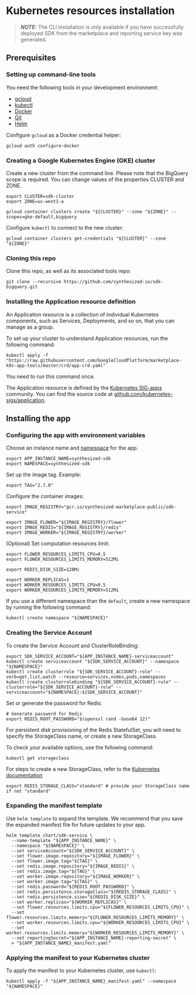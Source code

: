 # Kubernetes resources installation

> **_NOTE:_**  The CLI installation is only available if you have successfully deployed SDK from the marketplace
> and reporting service key was generated.

## Prerequisites

### Setting up command-line tools

You need the following tools in your development environment:

- [gcloud](https://cloud.google.com/sdk/gcloud/)
- [kubectl](https://kubernetes.io/docs/reference/kubectl/overview/)
- [Docker](https://docs.docker.com/install/)
- [Git](https://git-scm.com/book/en/v2/Getting-Started-Installing-Git)
- [Helm](https://helm.sh/)

Configure `gcloud` as a Docker credential helper:

```shell
gcloud auth configure-docker
```

### Creating a Google Kubernetes Engine (GKE) cluster

Create a new cluster from the command line. Please note that the BigQuery scope is required.
You can change values of the properties CLUSTER and ZONE.

```shell
export CLUSTER=sdk-cluster
export ZONE=us-west1-a

gcloud container clusters create "${CLUSTER}" --zone "${ZONE}" --scopes=gke-default,bigquery
```

Configure `kubectl` to connect to the new cluster:

```shell
gcloud container clusters get-credentials "${CLUSTER}" --zone "${ZONE}"
```

### Cloning this repo

Clone this repo, as well as its associated tools repo:

```shell
git clone --recursive https://github.com/synthesized-io/sdk-bigquery.git
```

### Installing the Application resource definition

An Application resource is a collection of individual Kubernetes
components, such as Services, Deployments, and so on, that you can
manage as a group.

To set up your cluster to understand Application resources, run the
following command:

```shell
kubectl apply -f "https://raw.githubusercontent.com/GoogleCloudPlatform/marketplace-k8s-app-tools/master/crd/app-crd.yaml"
```

You need to run this command once.

The Application resource is defined by the
[Kubernetes SIG-apps](https://github.com/kubernetes/community/tree/master/sig-apps)
community. You can find the source code at
[github.com/kubernetes-sigs/application](https://github.com/kubernetes-sigs/application).

## Installing the app

### Configuring the app with environment variables

Choose an instance name and
[namespace](https://kubernetes.io/docs/concepts/overview/working-with-objects/namespaces/)
for the app.

```shell
export APP_INSTANCE_NAME=synthesized-sdk
export NAMESPACE=synthesized-sdk
```

Set up the image tag.
Example:

```shell
export TAG="2.7.0"
```

Configure the container images:

```shell
export IMAGE_REGISTRY="gcr.io/synthesized-marketplace-public/sdk-service"

export IMAGE_FLOWER="${IMAGE_REGISTRY}/flower"
export IMAGE_REDIS="${IMAGE_REGISTRY}/redis"
export IMAGE_WORKER="${IMAGE_REGISTRY}/worker"
```

(Optional) Set computation resources limit:

```shell
export FLOWER_RESOURCES_LIMITS_CPU=0.5
export FLOWER_RESOURCES_LIMITS_MEMORY=512Mi

export REDIS_DISK_SIZE=128Mi

export WORKER_REPLICAS=1
export WORKER_RESOURCES_LIMITS_CPU=0.5
export WORKER_RESOURCES_LIMITS_MEMORY=512Mi
```

If you use a different namespace than the `default`, create a new namespace by
running the following command:

```shell
kubectl create namespace "${NAMESPACE}"
```

### Creating the Service Account

To create the Service Account and ClusterRoleBinding:

```shell
export SDK_SERVICE_ACCOUNT="${APP_INSTANCE_NAME}-serviceaccount"
kubectl create serviceaccount "${SDK_SERVICE_ACCOUNT}" --namespace "${NAMESPACE}"
kubectl create clusterrole "${SDK_SERVICE_ACCOUNT}-role" --verb=get,list,watch --resource=services,nodes,pods,namespaces
kubectl create clusterrolebinding "${SDK_SERVICE_ACCOUNT}-rule" --clusterrole="${SDK_SERVICE_ACCOUNT}-role" --serviceaccount="${NAMESPACE}:${SDK_SERVICE_ACCOUNT}"
```

Set or generate the password for Redis:

```shell
# Generate password for Redis
export REDIS_ROOT_PASSWORD="$(openssl rand -base64 12)"
```

For persistent disk provisioning of the Redis StatefulSet, you will need to
specify the StorageClass name, or create a new StorageClass.

To check your available options, use the following command:

```shell
kubectl get storageclass
```

For steps to create a new StorageClass, refer to the
[Kubernetes documentation](https://kubernetes.io/docs/concepts/storage/storage-classes/#the-storageclass-resource)

```shell
export REDIS_STORAGE_CLASS="standard" # provide your StorageClass name if not "standard"
```

### Expanding the manifest template

Use `helm template` to expand the template. We recommend that you save the
expanded manifest file for future updates to your app.

```shell
helm template chart/sdk-service \
  --name-template "${APP_INSTANCE_NAME}" \
  --namespace "${NAMESPACE}" \
  --set serviceAccount="${SDK_SERVICE_ACCOUNT}" \
  --set flower.image.repository="${IMAGE_FLOWER}" \
  --set flower.image.tag="${TAG}" \
  --set redis.image.repository="${IMAGE_REDIS}" \
  --set redis.image.tag="${TAG}" \
  --set worker.image.repository="${IMAGE_WORKER}" \
  --set worker.image.tag="${TAG}" \
  --set redis.password="${REDIS_ROOT_PASSWORD}" \
  --set redis.persistence.storageClass="${REDIS_STORAGE_CLASS}" \
  --set redis.persistence.size="${REDIS_DISK_SIZE}" \
  --set worker.replicas="${WORKER_REPLICAS}" \
  --set flower.resources.limits.cpu="${FLOWER_RESOURCES_LIMITS_CPU}" \
  --set flower.resources.limits.memory="${FLOWER_RESOURCES_LIMITS_MEMORY}" \
  --set worker.resources.limits.cpu="${WORKER_RESOURCES_LIMITS_CPU}" \
  --set worker.resources.limits.memory="${WORKER_RESOURCES_LIMITS_MEMORY}" \
  --set reportingSecret="${APP_INSTANCE_NAME}-reporting-secret" \
  > "${APP_INSTANCE_NAME}_manifest.yaml"
```

### Applying the manifest to your Kubernetes cluster

To apply the manifest to your Kubernetes cluster, use `kubectl`:

```shell
kubectl apply -f "${APP_INSTANCE_NAME}_manifest.yaml" --namespace "${NAMESPACE}"
```
